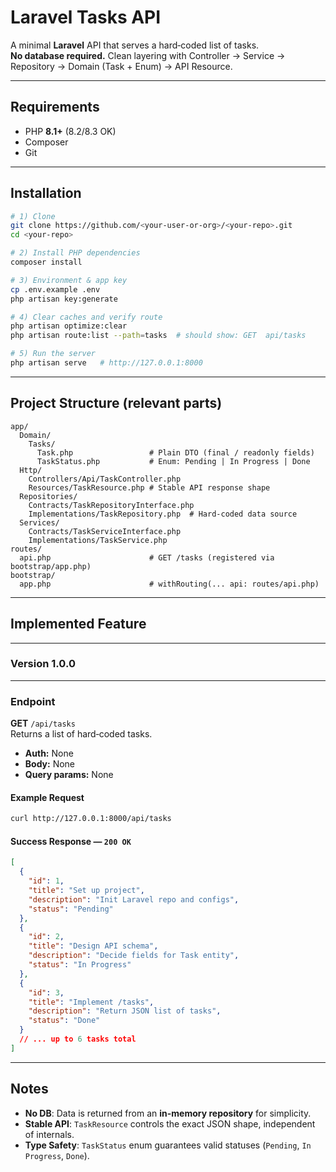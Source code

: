 # Laravel Tasks API

A minimal **Laravel** API that serves a hard‑coded list of tasks.  
**No database required.** Clean layering with Controller → Service → Repository → Domain (Task + Enum) → API Resource.

---

## Requirements

- PHP **8.1+** (8.2/8.3 OK)
- Composer
- Git

---

## Installation

```bash
# 1) Clone
git clone https://github.com/<your-user-or-org>/<your-repo>.git
cd <your-repo>

# 2) Install PHP dependencies
composer install

# 3) Environment & app key
cp .env.example .env
php artisan key:generate
```

```bash
# 4) Clear caches and verify route
php artisan optimize:clear
php artisan route:list --path=tasks  # should show: GET  api/tasks

# 5) Run the server
php artisan serve   # http://127.0.0.1:8000
```
---

## Project Structure (relevant parts)

```
app/
  Domain/
    Tasks/
      Task.php                 # Plain DTO (final / readonly fields)
      TaskStatus.php           # Enum: Pending | In Progress | Done
  Http/
    Controllers/Api/TaskController.php
    Resources/TaskResource.php # Stable API response shape
  Repositories/
    Contracts/TaskRepositoryInterface.php
    Implementations/TaskRepository.php  # Hard-coded data source
  Services/
    Contracts/TaskServiceInterface.php
    Implementations/TaskService.php
routes/
  api.php                      # GET /tasks (registered via bootstrap/app.php)
bootstrap/
  app.php                      # withRouting(... api: routes/api.php)
```
---

## Implemented Feature

---

### Version 1.0.0

--- 
### Endpoint

**GET** `/api/tasks`  
Returns a list of hard‑coded tasks.

- **Auth:** None
- **Body:** None
- **Query params:** None

#### Example Request

```bash
curl http://127.0.0.1:8000/api/tasks
```

#### Success Response — `200 OK`

```json
[
  {
    "id": 1,
    "title": "Set up project",
    "description": "Init Laravel repo and configs",
    "status": "Pending"
  },
  {
    "id": 2,
    "title": "Design API schema",
    "description": "Decide fields for Task entity",
    "status": "In Progress"
  },
  {
    "id": 3,
    "title": "Implement /tasks",
    "description": "Return JSON list of tasks",
    "status": "Done"
  }
  // ... up to 6 tasks total
]
```

---

## Notes

- **No DB**: Data is returned from an **in-memory repository** for simplicity.
- **Stable API**: `TaskResource` controls the exact JSON shape, independent of internals.
- **Type Safety**: `TaskStatus` enum guarantees valid statuses (`Pending`, `In Progress`, `Done`).
